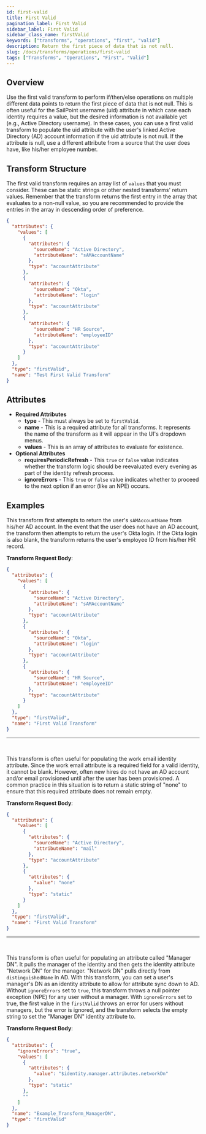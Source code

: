```yaml
---
id: first-valid
title: First Valid
pagination_label: First Valid
sidebar_label: First Valid
sidebar_class_name: firstValid
keywords: ["transforms", "operations", "first", "valid"]
description: Return the first piece of data that is not null.
slug: /docs/transforms/operations/first-valid
tags: ["Transforms", "Operations", "First", "Valid"]
---
```


## Overview

Use the first valid transform to perform if/then/else operations on multiple
different data points to return the first piece of data that is not null. This
is often useful for the SailPoint username (uid) attribute in which case each
identity requires a value, but the desired information is not available yet
(e.g., Active Directory username). In these cases, you can use a first valid
transform to populate the uid attribute with the user's linked Active Directory
(AD) account information if the uid attribute is not null. If the attribute is
null, use a different attribute from a source that the user does have, like
his/her employee number.

## Transform Structure

The first valid transform requires an array list of `values` that you must
consider. These can be static strings or other nested transforms' return values.
Remember that the transform returns the first entry in the array that evaluates
to a non-null value, so you are recommended to provide the entries in the array
in descending order of preference.

```json
{
  "attributes": {
    "values": [
      {
        "attributes": {
          "sourceName": "Active Directory",
          "attributeName": "sAMAccountName"
        },
        "type": "accountAttribute"
      },
      {
        "attributes": {
          "sourceName": "Okta",
          "attributeName": "login"
        },
        "type": "accountAttribute"
      },
      {
        "attributes": {
          "sourceName": "HR Source",
          "attributeName": "employeeID"
        },
        "type": "accountAttribute"
      }
    ]
  },
  "type": "firstValid",
  "name": "Test First Valid Transform"
}
```

## Attributes

- **Required Attributes**
  - **type** - This must always be set to `firstValid`.
  - **name** - This is a required attribute for all transforms. It represents
    the name of the transform as it will appear in the UI's dropdown menus.
  - **values** - This is an array of attributes to evaluate for existence.
- **Optional Attributes**
  - **requiresPeriodicRefresh** - This `true` or `false` value indicates whether
    the transform logic should be reevaluated every evening as part of the
    identity refresh process.
  - **ignoreErrors** - This `true` or `false` value indicates whether to proceed
    to the next option if an error (like an NPE) occurs.

## Examples

This transform first attempts to return the user's `sAMAccountName` from his/her
AD account. In the event that the user does not have an AD account, the
transform then attempts to return the user's Okta login. If the Okta login is
also blank, the transform returns the user's employee ID from his/her HR record.

**Transform Request Body**:

```json
{
  "attributes": {
    "values": [
      {
        "attributes": {
          "sourceName": "Active Directory",
          "attributeName": "sAMAccountName"
        },
        "type": "accountAttribute"
      },
      {
        "attributes": {
          "sourceName": "Okta",
          "attributeName": "login"
        },
        "type": "accountAttribute"
      },
      {
        "attributes": {
          "sourceName": "HR Source",
          "attributeName": "employeeID"
        },
        "type": "accountAttribute"
      }
    ]
  },
  "type": "firstValid",
  "name": "First Valid Transform"
}
```

---

<p>&nbsp;</p>

This transform is often useful for populating the work email identity attribute.
Since the work email attribute is a required field for a valid identity, it
cannot be blank. However, often new hires do not have an AD account and/or email
provisioned until after the user has been provisioned. A common practice in this
situation is to return a static string of "none" to ensure that this required
attribute does not remain empty.

**Transform Request Body**:

```json
{
  "attributes": {
    "values": [
      {
        "attributes": {
          "sourceName": "Active Directory",
          "attributeName": "mail"
        },
        "type": "accountAttribute"
      },
      {
        "attributes": {
          "value": "none"
        },
        "type": "static"
      }
    ]
  },
  "type": "firstValid",
  "name": "First Valid Transform"
}
```

---

<p>&nbsp;</p>

This transform is often useful for populating an attribute called "Manager DN".
It pulls the manager of the identity and then gets the identity attribute
"Network DN" for the manager. "Network DN" pulls directly from
`distinguishedName` in AD. With this transform, you can set a user's manager's
DN as an identity attribute to allow for attribute sync down to AD. Without
`ignoreErrors` set to `true`, this transform throws a null pointer exception
(NPE) for any user without a manager. With `ignoreErrors` set to true, the first
value in the `firstValid` throws an error for users without managers, but the
error is ignored, and the transform selects the empty string to set the "Manager
DN" identity attribute to.

**Transform Request Body**:

```json
{
  "attributes": {
    "ignoreErrors": "true",
    "values": [
      {
        "attributes": {
          "value": "$identity.manager.attributes.networkDn"
        },
        "type": "static"
      },
      ""
    ]
  },
  "name": "Example_Transform_ManagerDN",
  "type": "firstValid"
}
```
